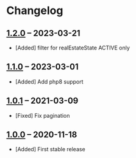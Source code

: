 # Changelog

[//]: <> (
Types of changes
    Added for new Addeds.
    Changed for changes in existing functionality.
    Deprecated for soon-to-be removed Addeds.
    Removed for now removed Addeds.
    Fixed for any bug fixes.
    Security in case of vulnerabilities.
)

## [1.2.0](https://github.com/pdir/immobilienscout-api/tree/1.2.0) – 2023-03-21

- [Added] filter for realEstateState ACTIVE only 

## [1.1.0](https://github.com/pdir/immobilienscout-api/tree/1.1.0) – 2023-03-01

- [Added] Add php8 support

## [1.0.1](https://github.com/pdir/immobilienscout-api/tree/1.0.1) – 2021-03-09

- [Fixed] Fix pagination

## [1.0.0](https://github.com/pdir/immobilienscout-api/tree/1.0.0) – 2020-11-18

- [Added] First stable release